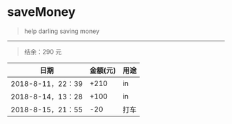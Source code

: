 # saveMoney

> help darling saving money

---

> 结余：290 元

日期|金额(元)|用途|
---|---|---
2018-8-11，22：39|+210|in
2018-8-14，13：28|+100|in
2018-8-15，21：55|-20|打车
